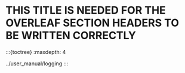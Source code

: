 
# THIS TITLE IS NEEDED FOR THE OVERLEAF SECTION HEADERS TO BE WRITTEN CORRECTLY

:::{toctree}
:maxdepth: 4

../user_manual/logging
:::

